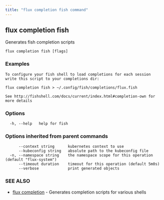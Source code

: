 ```yaml
---
title: "flux completion fish command"
---
```

## flux completion fish

Generates fish completion scripts

```
flux completion fish [flags]
```

### Examples

```
To configure your fish shell to load completions for each session write this script to your completions dir:

flux completion fish > ~/.config/fish/completions/flux.fish

See http://fishshell.com/docs/current/index.html#completion-own for more details
```

### Options

```
  -h, --help   help for fish
```

### Options inherited from parent commands

```
      --context string      kubernetes context to use
      --kubeconfig string   absolute path to the kubeconfig file
  -n, --namespace string    the namespace scope for this operation (default "flux-system")
      --timeout duration    timeout for this operation (default 5m0s)
      --verbose             print generated objects
```

### SEE ALSO

* [flux completion](/cmd/flux_completion/)	 - Generates completion scripts for various shells

